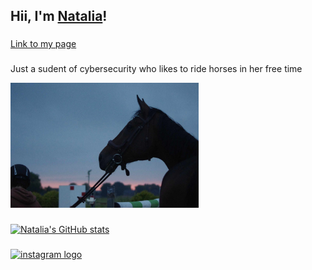 ## Hii, I'm <a href="https://github.com/Nataliaxo05" target="_blank">Natalia</a>!
###
<a href="https://nataliaxo05.github.io">Link to my page</a>

###

<p>Just a sudent of cybersecurity who likes to ride horses in her free time</p>

<div align="left">
  <img height="200" src="https://github.com/Nataliaxo05/Nataliaxo05/blob/main/462581207_1253716435898578_1165912671229200160_n.jpg"  />
</div>

###

[![Natalia's GitHub stats](https://github-readme-stats.vercel.app/api?username=Nataliaxo05&show_icons=true&theme=radical)](https://github.com/Nataliaxo05/github-readme-stats)

###

<div align="left">
  <a href="https://www.instagram.com/natalia_ozonek/" target="_blank">
    <img src="https://raw.githubusercontent.com/maurodesouza/profile-readme-generator/master/src/assets/icons/social/instagram/default.svg" width="52" height="40" alt="instagram logo"  />
  </a>
</div>

###
